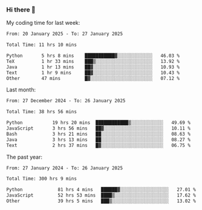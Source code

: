 ### Hi there 👋

My coding time for last week:

<!--START_SECTION:week-->

```txt
From: 20 January 2025 - To: 27 January 2025

Total Time: 11 hrs 10 mins

Python       5 hrs 8 mins    ███████████▓░░░░░░░░░░░░░   46.03 %
TeX          1 hr 33 mins    ███▒░░░░░░░░░░░░░░░░░░░░░   13.92 %
Java         1 hr 13 mins    ██▓░░░░░░░░░░░░░░░░░░░░░░   10.93 %
Text         1 hr 9 mins     ██▓░░░░░░░░░░░░░░░░░░░░░░   10.43 %
Other        47 mins         █▓░░░░░░░░░░░░░░░░░░░░░░░   07.12 %
```

<!--END_SECTION:week-->

Last month:

<!--START_SECTION:month-->

```txt
From: 27 December 2024 - To: 26 January 2025

Total Time: 38 hrs 56 mins

Python           19 hrs 20 mins  ████████████▒░░░░░░░░░░░░   49.69 %
JavaScript       3 hrs 56 mins   ██▓░░░░░░░░░░░░░░░░░░░░░░   10.11 %
Bash             3 hrs 21 mins   ██░░░░░░░░░░░░░░░░░░░░░░░   08.63 %
Java             3 hrs 13 mins   ██░░░░░░░░░░░░░░░░░░░░░░░   08.27 %
Text             2 hrs 37 mins   █▓░░░░░░░░░░░░░░░░░░░░░░░   06.75 %
```

<!--END_SECTION:month-->

The past year:

<!--START_SECTION:year-->

```txt
From: 27 January 2024 - To: 26 January 2025

Total Time: 300 hrs 9 mins

Python             81 hrs 4 mins   ██████▓░░░░░░░░░░░░░░░░░░   27.01 %
JavaScript         52 hrs 53 mins  ████▒░░░░░░░░░░░░░░░░░░░░   17.62 %
Other              39 hrs 5 mins   ███▒░░░░░░░░░░░░░░░░░░░░░   13.02 %
```

<!--END_SECTION:year-->
